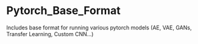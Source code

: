 # Pytorch_Base_Format
Includes base format for running various pytorch models (AE, VAE, GANs, Transfer Learning, Custom CNN...)
